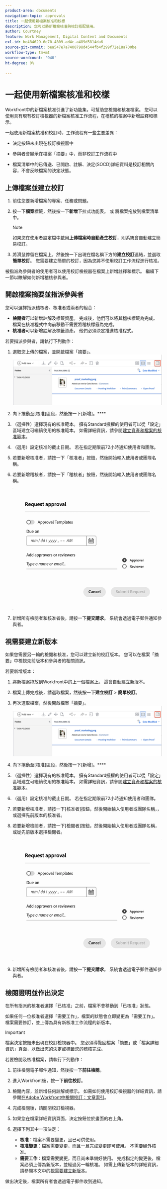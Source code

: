 ```yaml
---
product-area: documents
navigation-topic: approvals
title: 一起使用新檔案核准和校樣
description: 您可以將新檔案核准與校訂搭配使用。
author: Courtney
feature: Work Management, Digital Content and Documents
exl-id: be484629-6e70-4809-ad4c-a489d5814da6
source-git-commit: bea547e7a7400798d4544fb4f299f72e18a700be
workflow-type: tm+mt
source-wordcount: '940'
ht-degree: 0%

---
```


# 一起使用新檔案核准和校樣

Workfront中的新檔案核准引進了新功能集，可幫助您檢閱和核准檔案。 您可以使用具有現有校訂檢視器的新檔案核准工作流程，在稽核的檔案中新增註釋和標示。

一起使用新檔案核准和校訂時，工作流程有一些主要差異：

* 決定按鈕未出現在校訂檢視器中

* 參與者會顯示在檔案「摘要」中，而非校訂工作流程中

* 檔案清單中的已傳送、已開啟、註解、決定(SOCD)詳細資料是校訂相關內容，不會反映檔案的決定狀態。

## 上傳檔案並建立校訂

1. 前往您要新增檔案的專案、任務或問題。
1. 按一下&#x200B;**檔案**&#x200B;標籤，然後按一下&#x200B;**新增**下拉式功能表。
或
將檔案拖放到檔案清單中。

   >[!NOTE]
   >
   >如果您在使用者設定檔中啟用&#x200B;**上傳檔案時自動產生校訂**，則系統會自動建立簡易校訂。

1. 將滑鼠停留在檔案上，然後按一下出現在檔名稱下方的&#x200B;**建立校訂**&#x200B;連結，並選取&#x200B;**簡單校訂**。 您需要建立簡單的校訂，因為您將不使用校訂工作流程進行核准。

被指派為參與者的使用者可以使用校訂檢視器在檔案上新增註釋和標示。 繼續下一節以瞭解如何新增稽核參與者。

## 開啟檔案摘要並指派參與者

您可以選擇指派稽核者、核准者或兩者的組合：

* **檢閱者**&#x200B;可以新增註解及標籤資產。 完成後，他們可以將其稽核標籤為完成。 檔案在核准程式中向前移動不需要將稽核標籤為完成。
* **核准者**&#x200B;可以新增註解及標籤資產。 他們必須決定推進核准程式。

若要指派參與者，請執行下列動作：

1. 選取您上傳的檔案，並開啟檔案「摘要」。
   ![](assets/open-doc-summary.png)

1. 向下捲動至[核准]區段，然後按一下[新增]。****

1. （選擇性）選擇現有的核准範本。 擁有Standard授權的使用者可以從「設定」區域建立可繼續使用的核准範本。 如需詳細資訊，請參閱[建立資產和檔案的核准範本](/help/quicksilver/review-and-approve-work/document-reviews-and-approvals/manage-document-approvals/create-approval-template.md)。

1. （選用）設定核准的截止日期。 若在指定期限前72小時通知使用者和團隊。

1. 若要新增核准者，請按一下「核准者」按鈕，然後開始輸入使用者或團隊名稱。

1. 若要新增稽核者，請按一下「稽核者」按鈕，然後開始輸入使用者或團隊名稱。

   ![](assets/add-approvers.png)

1. 新增所有檢閱者和核准者後，請按一下&#x200B;**提交請求**。 系統會透過電子郵件通知參與者。

## 視需要建立新版本

如果您需要另一輪的檢閱和核准，您可以建立新的校訂版本。  <!-- and add the previous participants, new participants, or a mix of both. -->您可以在檔案「摘要」中檢視先前版本和參與者的相關資訊。

若要新增版本：

1. 將新檔案拖放到Workfront中的上一個檔案上。 這會自動建立新版本。

1. 檔案上傳完成後，請選取檔案，然後按一下&#x200B;**建立校訂** > **簡單校訂**。

1. 再次選取檔案，然後開啟檔案「摘要」。
   ![](assets/open-doc-summary.png)

1. 向下捲動至[核准]區段，然後按一下[新增]。****

1. （選擇性）選擇現有的核准範本。 擁有Standard授權的使用者可以從「設定」區域建立可繼續使用的核准範本。 如需詳細資訊，請參閱[建立資產和檔案的核准範本](/help/quicksilver/review-and-approve-work/document-reviews-and-approvals/manage-document-approvals/create-approval-template.md)。

1. （選用）設定核准的截止日期。 若在指定期限前72小時通知使用者和團隊。

1. 若要新增核准者，請按一下[核准者]按鈕，然後開始輸入使用者或團隊名稱，<span class="preview">，或選擇先前版本的核准者。</span>

1. 若要新增檢閱者，請按一下[檢閱者]按鈕，然後開始輸入使用者或團隊名稱<span class="preview">，或從先前版本選擇檢閱者。</span>

   ![](assets/add-approvers.png)

1. 新增所有檢閱者和核准者後，請按一下&#x200B;**提交請求**。 系統會透過電子郵件通知參與者。

<!-- add info about reusing previous participants once released -->


## 檢閱證明並作出決定

在所有指派的核准者選擇「已核准」之前，檔案不會移動到「已核准」狀態。

如果任何一位核准者選擇「需要工作」，檔案的狀態會立即變更為「需要工作」。 檔案需要修訂，並上傳為具有新核准工作流程的新版本。

>[!IMPORTANT]
>
>檔案決定按鈕未出現在校訂檢視器中。 您必須導覽回檔案「摘要」或「檔案詳細資訊」頁面，以做出您的決定或標籤您的稽核完成。

若要檢閱及核准檔案，請執行下列動作：

1. 前往檢閱電子郵件通知，然後按一下&#x200B;**前往檢閱**。

1. 進入Workfront後，按一下&#x200B;**前往校訂**。

1. 檢閱內容，並新增任何註解或標示。 如需如何使用校訂檢視器的詳細資訊，請參閱[在Adobe Workfront中檢閱校訂：文章索引](/help/quicksilver/review-and-approve-work/proofing/reviewing-proofs-within-workfront/review-proofs-in-wf.md)。

1. 完成檢閱後，請關閉校訂檢視器。

1. 如果您在檔案詳細資訊頁面，決定按鈕位於畫面的右上角。

1. 選擇下列其中一項決定：

   * **核准**：檔案不需要變更，且已可供使用。
   * **核准變更**：檔案需要變更，而且一旦完成變更即可使用。 不需要額外核准。
   * **需要工作**：檔案需要變更，而且尚未準備好使用。 完成指定的變更後，檔案必須上傳為新版本，並經過另一輪核准。 如需上傳新版本的詳細資訊，請參閱本文中的[視需要建立新版本](#create-a-new-version-as-needed)。

做出決定後，檔案所有者會透過電子郵件收到通知。
